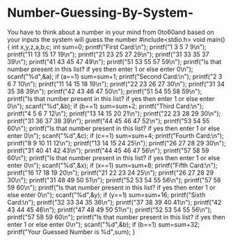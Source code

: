 # Number-Guessing-By-System-
You have to think about a number in your mind from 0to60and based on your inputs the system will guess the number
#include<stdio.h>
void main()
{
    int x,y,z,a,b,c;
    int sum=0;
    printf("First Card:\n");
    printf("1 3 5 7 9\n");
    printf("11 13 15 17 19\n");
    printf("21 23 25 27 29\n");
    printf("31 33 35 37 39\n");
    printf("41 43 45 47 49\n");
    printf("51 53 55 57 59\n");
    printf("Is that number present in this list? if yes then enter 1 or else enter 0\n");
    scanf("%d",&a);
    if (a==1)
    sum=sum+1;
    printf("Second Card:\n");
    printf("2 3 6 7 10\n");
    printf("11 14 15 18 19\n");
    printf("22 23 26 27 30\n");
    printf("31 34 35 38 39\n");
    printf("42 43 46 47 50\n");
    printf("51 54 55 58 59\n");
printf("Is that number present in this list? if yes then enter 1 or else enter 0\n");
    scanf("%d",&b);
    if (b==1)
    sum=sum+2;
    printf("Third Card:\n");
    printf("4 5 6 7 12\n");
    printf("13 14 15 20 21\n");
    printf("22 23 28 29 30\n");
    printf("31 36 37 38 39\n");
    printf("44 45 46 47 52\n");
    printf("53 54 55 60\n");
printf("Is that number present in this list? if yes then enter 1 or else enter 0\n");
    scanf("%d",&c);
    if (c==1)
    sum=sum+4;
    printf("Fourth Card:\n");
printf("8 9 10 11 12\n");
    printf("13 14 15 24 25\n");
    printf("26 27 28 29 30\n");
    printf("31 40 41 42 43\n");
    printf("44 45 46 47 56\n");
    printf("57 58 59 60\n");
printf("Is that number present in this list? if yes then enter 1 or else enter 0\n");
    scanf("%d",&x);
    if (x==1)
    sum=sum+8;
    printf("Fifth Card:\n");
printf("16 17 18 19 20\n");
    printf("21 22 23 24 25\n");
    printf("26 27 28 29 30\n");
    printf("31 48 49 50 51\n");
    printf("52 53 54 55 56\n");
    printf("57 58 59 60\n");
printf("Is that number present in this list? if yes then enter 1 or else enter 0\n");
    scanf("%d",&y);
    if (y==1)
    sum=sum+16;
    printf("Sixth Card:\n");
printf("32 33 34 35 36\n");
    printf("37 38 39 40 41\n");
    printf("42 43 44 45 46\n");
    printf("47 48 49 50 51\n");
    printf("52 53 54 55 56\n");
    printf("57 58 59 60\n");
printf("Is that number present in this list? if yes then enter 1 or else enter 0\n");
    scanf("%d",&b);
    if (b==1)
    sum=sum+32;
    printf("Your Guessed Number is %d",sum);
}
